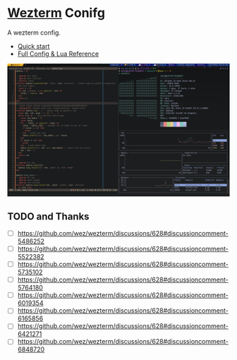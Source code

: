 # [Wezterm](https://wezfurlong.org/wezterm/) Conifg

A wezterm config.

- [Quick start](https://wezfurlong.org/wezterm/config/files.html)
- [Full Config & Lua Reference](https://wezfurlong.org/wezterm/config/lua/general.html)

![main](docs/screenshots/main.png)

## TODO and Thanks

- [ ] https://github.com/wez/wezterm/discussions/628#discussioncomment-5486252
- [ ] https://github.com/wez/wezterm/discussions/628#discussioncomment-5522382
- [ ] https://github.com/wez/wezterm/discussions/628#discussioncomment-5735102
- [ ] https://github.com/wez/wezterm/discussions/628#discussioncomment-5764180
- [ ] https://github.com/wez/wezterm/discussions/628#discussioncomment-6019354
- [ ] https://github.com/wez/wezterm/discussions/628#discussioncomment-6165856
- [ ] https://github.com/wez/wezterm/discussions/628#discussioncomment-6421271
- [ ] https://github.com/wez/wezterm/discussions/628#discussioncomment-6848720
